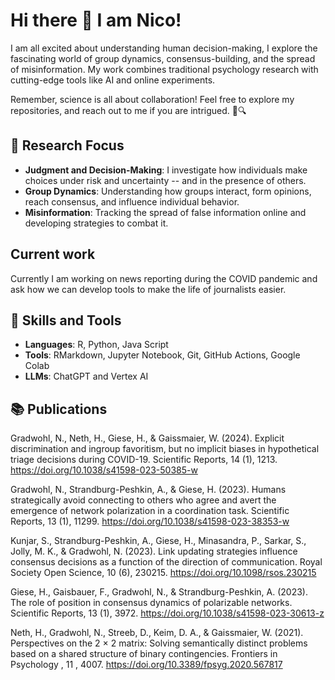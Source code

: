 # Hi there 👋 I am Nico!

I am all excited about understanding human decision-making, I explore the fascinating world of group dynamics, consensus-building, and the spread of misinformation. My work combines traditional psychology research with cutting-edge tools like AI and online experiments.

Remember, science is all about collaboration! Feel free to explore my repositories, and reach out to me if you are intrigued. 🧠🔍

## 🔬 Research Focus

- **Judgment and Decision-Making**: I investigate how individuals make choices under risk and uncertainty -- and in the presence of others.
- **Group Dynamics**: Understanding how groups interact, form opinions, reach consensus, and influence individual behavior.
- **Misinformation**: Tracking the spread of false information online and developing strategies to combat it.

## Current work 

Currently I am working on news reporting during the COVID pandemic and ask how we can develop tools to make the life of journalists easier.

## 🚀 Skills and Tools

- **Languages**: R, Python, Java Script
- **Tools**: RMarkdown, Jupyter Notebook, Git, GitHub Actions, Google Colab
- **LLMs**: ChatGPT and Vertex AI


## 📚 Publications 

Gradwohl, N., Neth, H., Giese, H., & Gaissmaier, W. (2024). Explicit discrimination and ingroup
favoritism, but no implicit biases in hypothetical triage decisions during COVID-19. Scientific
Reports, 14 (1), 1213.
https://doi.org/10.1038/s41598-023-50385-w

Gradwohl, N., Strandburg-Peshkin, A., & Giese, H. (2023). Humans strategically avoid connecting
to others who agree and avert the emergence of network polarization in a coordination task.
Scientific Reports, 13 (1), 11299.
https://doi.org/10.1038/s41598-023-38353-w

Kunjar, S., Strandburg-Peshkin, A., Giese, H., Minasandra, P., Sarkar, S., Jolly, M. K., & Gradwohl, N.
(2023). Link updating strategies influence consensus decisions as a function of the direction of
communication. Royal Society Open Science, 10 (6), 230215.
https://doi.org/10.1098/rsos.230215

Giese, H., Gaisbauer, F., Gradwohl, N., & Strandburg-Peshkin, A. (2023). The role of position in
consensus dynamics of polarizable networks. Scientific Reports, 13 (1), 3972.
https://doi.org/10.1038/s41598-023-30613-z

Neth, H., Gradwohl, N., Streeb, D., Keim, D. A., & Gaissmaier, W. (2021). Perspectives on the
2 × 2 matrix: Solving semantically distinct problems based on a shared structure of binary
contingencies. Frontiers in Psychology , 11 , 4007.
https://doi.org/10.3389/fpsyg.2020.567817

<!--
**nigradwohl/nigradwohl** is a ✨ _special_ ✨ repository because its `README.md` (this file) appears on your GitHub profile.

Here are some ideas to get you started:

- 🔭 I’m currently working on ...
- 🌱 I’m currently learning ...
- 👯 I’m looking to collaborate on ...
- 🤔 I’m looking for help with ...
- 💬 Ask me about ...
- 📫 How to reach me: ...
- 😄 Pronouns: ...
- ⚡ Fun fact: ...
-->

